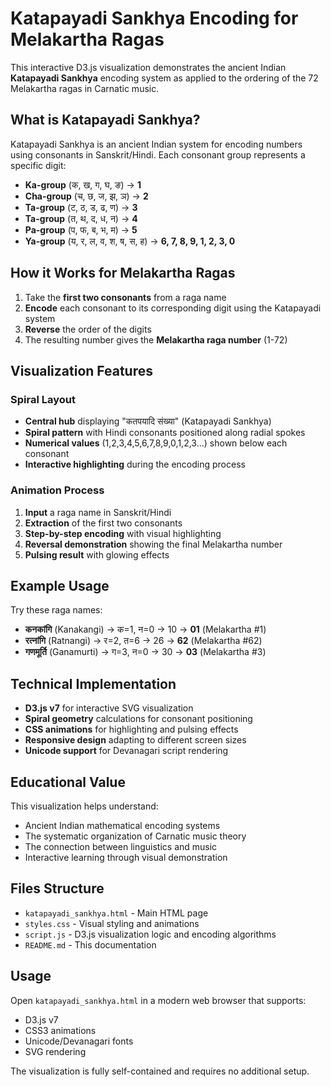 # Katapayadi Sankhya Encoding for Melakartha Ragas

This interactive D3.js visualization demonstrates the ancient Indian **Katapayadi Sankhya** encoding system as applied to the ordering of the 72 Melakartha ragas in Carnatic music.

## What is Katapayadi Sankhya?

Katapayadi Sankhya is an ancient Indian system for encoding numbers using consonants in Sanskrit/Hindi. Each consonant group represents a specific digit:

- **Ka-group** (क, ख, ग, घ, ङ) → **1**
- **Cha-group** (च, छ, ज, झ, ञ) → **2** 
- **Ta-group** (ट, ठ, ड, ढ, ण) → **3**
- **Ta-group** (त, थ, द, ध, न) → **4**
- **Pa-group** (प, फ, ब, भ, म) → **5**
- **Ya-group** (य, र, ल, व, श, ष, स, ह) → **6, 7, 8, 9, 1, 2, 3, 0**

## How it Works for Melakartha Ragas

1. Take the **first two consonants** from a raga name
2. **Encode** each consonant to its corresponding digit using the Katapayadi system
3. **Reverse** the order of the digits
4. The resulting number gives the **Melakartha raga number** (1-72)

## Visualization Features

### Spiral Layout
- **Central hub** displaying "कतपयादि संख्या" (Katapayadi Sankhya)
- **Spiral pattern** with Hindi consonants positioned along radial spokes
- **Numerical values** (1,2,3,4,5,6,7,8,9,0,1,2,3...) shown below each consonant
- **Interactive highlighting** during the encoding process

### Animation Process
1. **Input** a raga name in Sanskrit/Hindi
2. **Extraction** of the first two consonants
3. **Step-by-step encoding** with visual highlighting
4. **Reversal demonstration** showing the final Melakartha number
5. **Pulsing result** with glowing effects

## Example Usage

Try these raga names:
- **कनकांगि** (Kanakangi) → क=1, न=0 → 10 → **01** (Melakartha #1)
- **रत्नांगि** (Ratnangi) → र=2, त=6 → 26 → **62** (Melakartha #62)
- **गणमूर्ति** (Ganamurti) → ग=3, न=0 → 30 → **03** (Melakartha #3)

## Technical Implementation

- **D3.js v7** for interactive SVG visualization
- **Spiral geometry** calculations for consonant positioning
- **CSS animations** for highlighting and pulsing effects
- **Responsive design** adapting to different screen sizes
- **Unicode support** for Devanagari script rendering

## Educational Value

This visualization helps understand:
- Ancient Indian mathematical encoding systems
- The systematic organization of Carnatic music theory
- The connection between linguistics and music
- Interactive learning through visual demonstration

## Files Structure

- `katapayadi_sankhya.html` - Main HTML page
- `styles.css` - Visual styling and animations  
- `script.js` - D3.js visualization logic and encoding algorithms
- `README.md` - This documentation

## Usage

Open `katapayadi_sankhya.html` in a modern web browser that supports:
- D3.js v7
- CSS3 animations
- Unicode/Devanagari fonts
- SVG rendering

The visualization is fully self-contained and requires no additional setup.